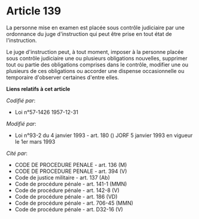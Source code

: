 # Article 139

La personne mise en examen est placée sous contrôle judiciaire par une ordonnance du juge d'instruction qui peut être prise
en tout état de l'instruction.

Le juge d'instruction peut, à tout moment, imposer à la personne placée sous contrôle judiciaire une ou plusieurs obligations
nouvelles, supprimer tout ou partie des obligations comprises dans le contrôle, modifier une ou plusieurs de ces obligations
ou accorder une dispense occasionnelle ou temporaire d'observer certaines d'entre elles.

**Liens relatifs à cet article**

_Codifié par_:

  - Loi n°57-1426 1957-12-31

_Modifié par_:

  - Loi n°93-2 du 4 janvier 1993 - art. 180 () JORF 5 janvier 1993 en vigueur le 1er mars 1993

_Cité par_:

  - CODE DE PROCEDURE PENALE - art. 136 (M)
  - CODE DE PROCEDURE PENALE - art. 394 (V)
  - Code de justice militaire - art. 137 (Ab)
  - Code de procédure pénale - art. 141-1 (MMN)
  - Code de procédure pénale - art. 142-8 (V)
  - Code de procédure pénale - art. 186 (VD)
  - Code de procédure pénale - art. 706-45 (MMN)
  - Code de procédure pénale - art. D32-16 (V)
